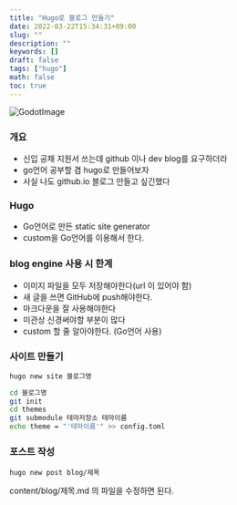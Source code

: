 ```yaml
---
title: "Hugo로 블로그 만들기"
date: 2022-03-22T15:34:31+09:00
slug: ""
description: ""
keywords: []
draft: false
tags: ["hugo"]
math: false
toc: true
---
```


![GodotImage](https://i.imgur.com/gfQSYcN.jpeg)
### 개요
- 신입 공채 지원서 쓰는데 github 이나 dev blog를 요구하더라  
- go언어 공부할 겸 hugo로 만들어보자  
- 사실 나도 github.io 블로그 만들고 싶긴했다

### Hugo
- Go언어로 만든 static site generator
- custom을 Go언어를 이용해서 한다.

### blog engine 사용 시 한계
- 이미지 파일을 모두 저장해야한다(url 이 있어야 함)
- 새 글을 쓰면 GitHub에 push해야한다.
- 마크다운을 잘 사용해야한다
- 미관상 신경써야할 부분이 많다
- custom 할 줄 알아야한다. (Go언어 사용)

### 사이트 만들기
```bash
hugo new site 블로그명

cd 블로그명
git init
cd themes
git submodule 테마저장소 테마이름
echo theme = "'테마이름'" >> config.toml
```

### 포스트 작성
```
hugo new post blog/제목
```
content/blog/제목.md 의 파일을 수정하면 된다.
